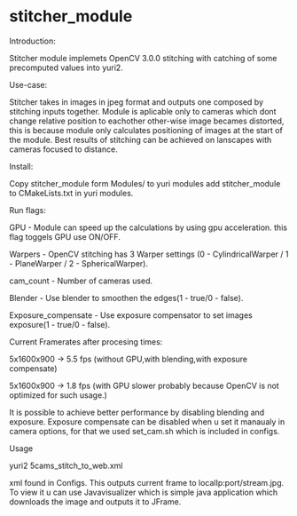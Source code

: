 # stitcher_module

Introduction: 

Stitcher module implemets OpenCV 3.0.0 stitching with catching of some precomputed values into yuri2.

Use-case: 

Stitcher takes in images in jpeg format and outputs one composed by stitching inputs together. Module is aplicable only to cameras which dont change relative position to eachother other-wise image becames distorted, this is because module only calculates positioning of images at the start of the module. Best results of stitching can be achieved on lanscapes with cameras focused to distance.

Install: 

Copy stitcher_module form Modules/ to yuri modules add stitcher_module to CMakeLists.txt in yuri modules.

Run flags: 

GPU - Module can speed up the calculations by using gpu acceleration. this flag toggels GPU use ON/OFF.

Warpers - OpenCV stitching has 3 Warper settings (0 - CylindricalWarper / 1 - PlaneWarper / 2 - SphericalWarper).

cam_count - Number of cameras used.

Blender - Use blender to smoothen the edges(1 - true/0 - false).

Exposure_compensate - Use exposure compensator to set images exposure(1 - true/0 - false).

Current Framerates after procesing times: 

5x1600x900 -> 5.5 fps (without GPU,with blending,with exposure compensate)

5x1600x900 -> 1.8 fps (with GPU slower probably because OpenCV is not optimized for such usage.)

It is possible to achieve better performance by disabling blending and exposure. Exposure compensate can be disabled when u set it manaualy in camera options, for that we used set_cam.sh which is included in configs.


Usage 

yuri2 5cams_stitch_to_web.xml 


xml found in Configs. This outputs current frame to localIp:port/stream.jpg. To view it u can use Javavisualizer which is simple java application which downloads the image and outputs it to JFrame.
